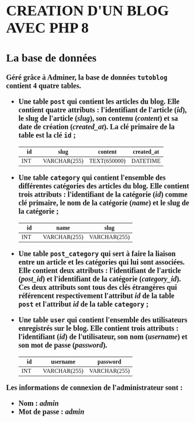 <div style="font-family:JetBrains Mono;font-weight:bolder;font-size:20px">

# CREATION D'UN BLOG AVEC PHP 8

## La base de données

Géré grâce à Adminer, la base de données `tutoblog` contient 4 quatre tables.

- Une table `post` qui contient les articles du blog. Elle contient quatre attributs : l'identifiant de l'article (_id_), le slug de l'article (_slug_), son contenu (_content_) et sa date de création (_created_at_). La clé primaire de la table est la clé `id` ;

  | id     | slug         | content      | created_at |
  | ------ | ------------ | ------------ | ---------- |
  | INT 🔑 | VARCHAR(255) | TEXT(650000) | DATETIME   |

- Une table `category` qui contient l'ensemble des différentes catégories des articles du blog. Elle contient trois attributs : l'identifiant de la catégorie (_id_) comme clé primaire, le nom de la catégorie (_name_) et le slug de la catégorie ;

  | id     | name         | slug         |
  | ------ | ------------ | ------------ |
  | INT 🔑 | VARCHAR(255) | VARCHAR(255) |

- Une table `post_category` qui sert à faire la liaison entre un article et les catégories qui lui sont associées. Elle contient deux attributs : l'identifiant de l'article (_post_id_) et l'identifiant de la catégorie (_category_id_). Ces deux attributs sont tous des clés étrangères qui référencent respectivement l'attribut _id_ de la table `post` et l'attribut _id_ de la table `category` ;

- Une table `user` qui contient l'ensemble des utilisateurs enregistrés sur le blog. Elle contient trois attributs : l'identifiant (_id_) de l'utilisateur, son nom (_username_) et son mot de passe (_password_).

  | id     | username     | password     |
  | ------ | ------------ | ------------ |
  | INT 🔑 | VARCHAR(255) | VARCHAR(255) |

Les informations de connexion de l'administrateur sont :<br />

- Nom : _admin_
- Mot de passe : _admin_
</div>
